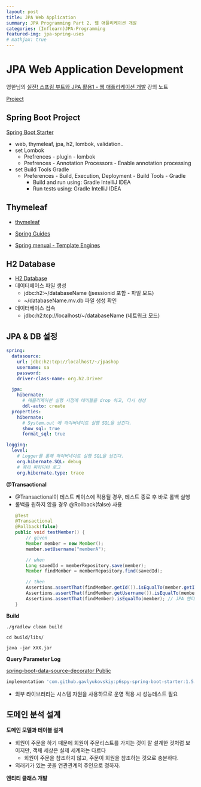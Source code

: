 ```yaml
---
layout: post
title: JPA Web Application
summary: JPA Programming Part 2. 웹 애플리케이션 개발
categories: (Inflearn)JPA-Programming
featured-img: jpa-spring-uses
# mathjax: true
---
```


# JPA Web Application Development

영한님의 [실전! 스프링 부트와 JPA 활용1 - 웹 애플리케이션 개발](https://www.inflearn.com/course/%EC%8A%A4%ED%94%84%EB%A7%81%EB%B6%80%ED%8A%B8-JPA-%ED%99%9C%EC%9A%A9-1/dashboard
) 강의 노트

[Project](https://github.com/jihunparkme/inflearn-spring-jpa-roadmap/tree/main/jpa-web-jpashop)

## Spring Boot Project

[Spring Boot Starter](https://start.spring.io/)

- web, thymeleaf, jpa, h2, lombok, validation..
- set Lombok
  - Prefrences - plugin - lombok
  - Prefrences - Annotation Processors - Enable annotation processing
- set Build Tools Gradle
  - Preferences - Build, Execution, Deployment - Build Tools - Gradle
    - Build and run using: Gradle IntelliJ IDEA
    - Run tests using: Gradle IntelliJ IDEA

## Thymeleaf

- [thymeleaf](https://www.thymeleaf.org/)

- [Spring Guides](https://spring.io/guides#getting-started-guides)

- [Spring menual - Template Engines](https://docs.spring.io/spring-boot/docs/2.1.6.RELEASE/reference/html/boot-features-developing-web-applications.html#boot-features-spring-mvc-template-engines)

## H2 Database

- [H2 Database](https://www.h2database.com)
- 데이터베이스 파일 생성
  - jdbc:h2:~/databaseName (jsessionid 포함 - 파일 모드)
  - ~/databaseName.mv.db 파일 생성 확인
- 데이터베이스 접속
  - jdbc:h2:tcp://localhost/~/databaseName (네트워크 모드)

## JPA & DB 설정


```yml
spring:
  datasource:
    url: jdbc:h2:tcp://localhost/~/jpashop
    username: sa
    password:
    driver-class-name: org.h2.Driver

  jpa:
    hibernate:
      # 애플리케이션 실행 시점에 테이블을 drop 하고, 다시 생성
      ddl-auto: create
  properties:
    hibernate:
      # System.out 에 하이버네이트 실행 SQL을 남긴다.
      show_sql: true
      format_sql: true

logging:
  level:
    # Logger를 통해 하이버네이트 실행 SQL을 남긴다.
    org.hibernate.SQL: debug
    # 쿼리 파라미터 로그
    org.hibernate.type: trace
```

**@Transactional**

- @Transactional이 테스트 케이스에 적용될 경우, 테스트 종료 후 바로 롤백 실행
- 롤백을 원하지 않을 경우 @Rollback(false) 사용
  ```java
  @Test
  @Transactional
  @Rollback(false)
  public void testMember() {
      // given
      Member member = new Member();
      member.setUsername("memberA");

      // when
      Long savedId = memberRepository.save(member);
      Member findMember = memberRepository.find(savedId);

      // then
      Assertions.assertThat(findMember.getId()).isEqualTo(member.getId());
      Assertions.assertThat(findMember.getUsername()).isEqualTo(member.getUsername());
      Assertions.assertThat(findMember).isEqualTo(member); // JPA 엔티티 동일성 보장
  }
  ```

**Build**

```console
./gradlew clean build

cd build/libs/

java -jar XXX.jar
```

**Query Parameter Log**

[spring-boot-data-source-decorator Public](https://github.com/gavlyukovskiy/spring-boot-data-source-decorator)

```gradle
implementation 'com.github.gavlyukovskiy:p6spy-spring-boot-starter:1.5.6'
```

- 외부 라이브러리는 시스템 자원을 사용하므로 운영 적용 시 성능테스트 필요

## 도메인 분석 설계

**도메인 모델과 테이블 설계**

- 회원이 주문을 하기 때문에 회원이 주문리스트를 가지는 것이 잘 설계한 것처럼 보이지만, 객체 세상은 실제 세계와는 다르다 
  - 회원이 주문을 참조하지 않고, 주문이 회원을 참조하는 것으로 충분하다.
- 외래키가 있는 곳을 연관관계의 주인으로 정하자.

**엔티티 클래스 개발**

